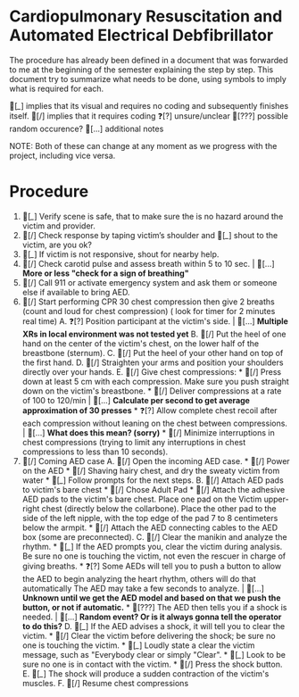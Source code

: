 # Cardiopulmonary Resuscitation and Automated Electrical Debfibrillator

The procedure has already been defined in a document that was forwarded to me at the beginning of the semester explaining the step by step.
This document try to summarize what needs to be done, using symbols to imply what is required for each.

👀[*_*] implies that its visual and requires no coding and subsequently finishes itself.
📜[/] implies that it requires coding
❓[?] unsure/unclear
🎲[???] possible random occurence?
📝[...] additional notes


NOTE: Both of these can change at any moment as we progress with the project, including vice versa.

# Procedure

1. 👀[*_*] Verify scene is safe, that to make sure the is no hazard around the victim and provider.
2. 📜[/] Check response by taping victim’s shoulder and 👀[*_*] shout to the victim, are you ok?
3. 👀[*_*] If victim is not responsive, shout for nearby help.
4. 📜[/] Check carotid pulse and assess breath within 5 to 10 sec. | 📝[...] **More or less "check for a sign of breathing"**
5. 📜[/] Call 911 or activate emergency system and ask them or someone else if available to bring AED.
6. 📜[/] Start performing CPR 30 chest compression then give 2 breaths  (count and loud for chest compression) ( look for timer for 2 minutes real time) 
    A.	❓[?] Position participant at the victim's side. | 📝[...] **Multiple XRs in local environment was not tested yet**
    B.	📜[/] Put the heel of one hand on the center of the victim's chest, on the lower half of the breastbone (sternum). 
    C.	📜[/] Put the heel of your other hand on top of the first hand.
    D.	📜[/] Straighten your arms and position your shoulders directly over your hands.
    E.	📜[/] Give chest compressions:
        *	📜[/] Press down at least 5 cm with each compression. Make sure you push straight down on the victim's breastbone.
        *	📜[/] Deliver compressions at a rate of 100 to 120/min | 📝[...] **Calculate per second to get average approximation of 30 presses** 
        *	❓[?] Allow complete chest recoil after each compression without leaning on the chest between compressions. | 📝[...] **What does this mean? (sorry)** 
        *	📜[/] Minimize interruptions in chest compressions (trying to limit any interruptions in chest compressions to less than 10 seconds).
7. 📜[/] Coming AED case
    A.	📜[/] Open the incoming AED case.
        *	📜[/] Power on the AED
        *	📜[/] Shaving hairy chest, and dry the sweaty victim from water 
        *	👀[*_*] Follow prompts for the next steps. 
    B.	📜[/] Attach AED pads to victim's bare chest
        *	📜[/] Chose Adult Pad 
        *	📜[/] Attach the adhesive AED pads to the victim's bare chest. Place one pad on the Victim upper-right chest (directly below the collarbone). Place the other pad to the side of the left nipple, with the top edge of the pad 7 to 8 centimeters below the armpit.
        *	📜[/] Attach the AED connecting cables to the AED box (some are preconnected).
    C.	📜[/] Clear the manikin and analyze the rhythm.
        *	👀[*_*] If the AED prompts you, clear the victim during analysis. Be sure no one is touching the victim, not even the rescuer in charge of giving breaths.
        *	❓[?] Some AEDs will tell you to push a button to allow the AED to begin analyzing the heart rhythm, others will do that automatically The AED may take a few seconds to analyze. | 📝[...] **Unknown until we get the AED model and based on that we push the button, or not if automatic.** 
        *	🎲[???] The AED then tells you if a shock is needed. | 📝[...] **Random event? Or is it always gonna tell the operator to do this?**
    D.	 👀[*_*] If the AED advises a shock, it will tell you to clear the victim.
        *	📜[/] Clear the victim before delivering the shock; be sure no one is touching the victim.
        *	👀[*_*] Loudly state a clear the victim message, such as "Everybody clear or simply "Clear".
        *	👀[*_*] Look to be sure no one is in contact with the victim.
        *	📜[/] Press the shock button.
    E.	👀[*_*] The shock will produce a sudden contraction of the victim's muscles.
    F.	📜[/] Resume chest compressions
